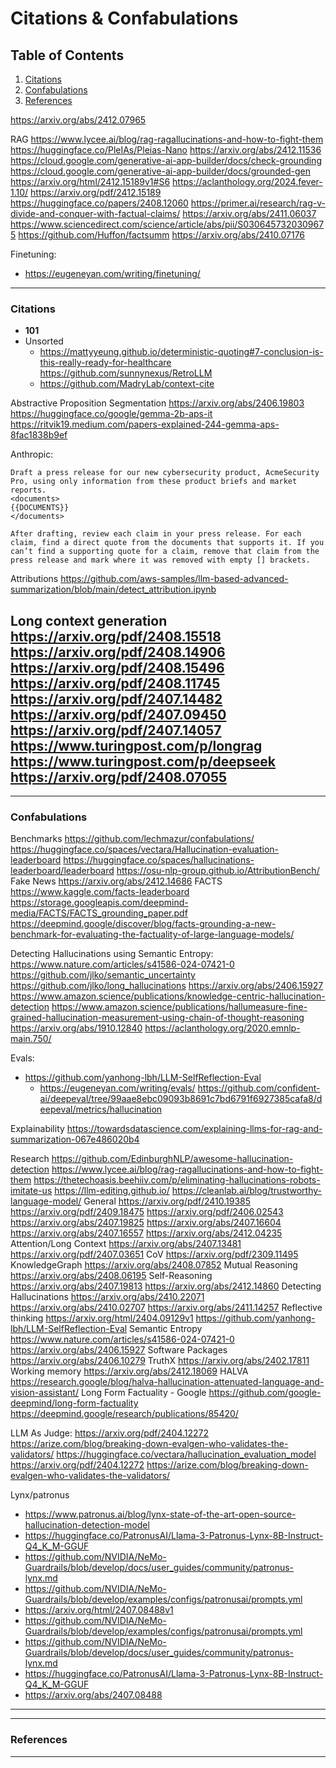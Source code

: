 # Citations & Confabulations

## Table of Contents
1. [Citations](#citations)
2. [Confabulations](#confabulations)
3. [References](#references)



https://arxiv.org/abs/2412.07965

RAG
  https://www.lycee.ai/blog/rag-ragallucinations-and-how-to-fight-them
  https://huggingface.co/PleIAs/Pleias-Nano
  https://arxiv.org/abs/2412.11536
  https://cloud.google.com/generative-ai-app-builder/docs/check-grounding
  https://cloud.google.com/generative-ai-app-builder/docs/grounded-gen
  https://arxiv.org/html/2412.15189v1#S6
  https://aclanthology.org/2024.fever-1.10/
  https://arxiv.org/pdf/2412.15189
  https://huggingface.co/papers/2408.12060
  https://primer.ai/research/rag-v-divide-and-conquer-with-factual-claims/
  https://arxiv.org/abs/2411.06037
  https://www.sciencedirect.com/science/article/abs/pii/S0306457320309675
  https://github.com/Huffon/factsumm
  https://arxiv.org/abs/2410.07176

Finetuning: 
- https://eugeneyan.com/writing/finetuning/


----------------------------------------------------------------------------------------------------------------
### <a name="citations"></a> Citations
- **101**
- Unsorted
    - https://mattyyeung.github.io/deterministic-quoting#7-conclusion-is-this-really-ready-for-healthcare
  https://github.com/sunnynexus/RetroLLM
    - https://github.com/MadryLab/context-cite

Abstractive Proposition Segmentation
  https://arxiv.org/abs/2406.19803
  https://huggingface.co/google/gemma-2b-aps-it
  https://ritvik19.medium.com/papers-explained-244-gemma-aps-8fac1838b9ef

Anthropic:
```
Draft a press release for our new cybersecurity product, AcmeSecurity Pro, using only information from these product briefs and market reports.
<documents>
{{DOCUMENTS}}
</documents>

After drafting, review each claim in your press release. For each claim, find a direct quote from the documents that supports it. If you can’t find a supporting quote for a claim, remove that claim from the press release and mark where it was removed with empty [] brackets.
```

Attributions
  https://github.com/aws-samples/llm-based-advanced-summarization/blob/main/detect_attribution.ipynb


Long context generation
  https://arxiv.org/pdf/2408.15518
  https://arxiv.org/pdf/2408.14906
  https://arxiv.org/pdf/2408.15496
  https://arxiv.org/pdf/2408.11745
  https://arxiv.org/pdf/2407.14482
  https://arxiv.org/pdf/2407.09450
  https://arxiv.org/pdf/2407.14057
  https://www.turingpost.com/p/longrag
  https://www.turingpost.com/p/deepseek
  https://arxiv.org/pdf/2408.07055
----------------------------------------------------------------------------------------------------------------



----------------------------------------------------------------------------------------------------------------
### <a name="confabulations"></a> Confabulations


Benchmarks
  https://github.com/lechmazur/confabulations/
  https://huggingface.co/spaces/vectara/Hallucination-evaluation-leaderboard
  https://huggingface.co/spaces/hallucinations-leaderboard/leaderboard
  https://osu-nlp-group.github.io/AttributionBench/
  Fake News
    https://arxiv.org/abs/2412.14686
  FACTS
    https://www.kaggle.com/facts-leaderboard
    https://storage.googleapis.com/deepmind-media/FACTS/FACTS_grounding_paper.pdf
    https://deepmind.google/discover/blog/facts-grounding-a-new-benchmark-for-evaluating-the-factuality-of-large-language-models/


Detecting Hallucinations using Semantic Entropy:
    https://www.nature.com/articles/s41586-024-07421-0
    https://github.com/jlko/semantic_uncertainty
    https://github.com/jlko/long_hallucinations
    https://arxiv.org/abs/2406.15927
    https://www.amazon.science/publications/knowledge-centric-hallucination-detection
    https://www.amazon.science/publications/hallumeasure-fine-grained-hallucination-measurement-using-chain-of-thought-reasoning
    https://arxiv.org/abs/1910.12840
    https://aclanthology.org/2020.emnlp-main.750/

Evals:
- https://github.com/yanhong-lbh/LLM-SelfReflection-Eval
  - https://eugeneyan.com/writing/evals/
  https://github.com/confident-ai/deepeval/tree/99aae8ebc09093b8691c7bd6791f6927385cafa8/deepeval/metrics/hallucination

Explainability
  https://towardsdatascience.com/explaining-llms-for-rag-and-summarization-067e486020b4

Research
  https://github.com/EdinburghNLP/awesome-hallucination-detection
  https://www.lycee.ai/blog/rag-ragallucinations-and-how-to-fight-them
  https://thetechoasis.beehiiv.com/p/eliminating-hallucinations-robots-imitate-us
  https://llm-editing.github.io/
  https://cleanlab.ai/blog/trustworthy-language-model/
  General
    https://arxiv.org/pdf/2410.19385
    https://arxiv.org/pdf/2409.18475
    https://arxiv.org/pdf/2406.02543
    https://arxiv.org/abs/2407.19825
    https://arxiv.org/abs/2407.16604
    https://arxiv.org/abs/2407.16557
    https://arxiv.org/abs/2412.04235
  Attention/Long Context
    https://arxiv.org/abs/2407.13481
    https://arxiv.org/pdf/2407.03651
  CoV
    https://arxiv.org/pdf/2309.11495
  KnowledgeGraph
    https://arxiv.org/abs/2408.07852
  Mutual Reasoning
    https://arxiv.org/abs/2408.06195
  Self-Reasoning
    https://arxiv.org/abs/2407.19813
    https://arxiv.org/abs/2412.14860
  Detecting Hallucinations
    https://arxiv.org/abs/2410.22071
    https://arxiv.org/abs/2410.02707
    https://arxiv.org/abs/2411.14257
  Reflective thinking
    https://arxiv.org/html/2404.09129v1
    https://github.com/yanhong-lbh/LLM-SelfReflection-Eval
  Semantic Entropy
    https://www.nature.com/articles/s41586-024-07421-0
    https://arxiv.org/abs/2406.15927
  Software Packages
    https://arxiv.org/abs/2406.10279
  TruthX
    https://arxiv.org/abs/2402.17811
  Working memory
    https://arxiv.org/abs/2412.18069
  HALVA
    https://research.google/blog/halva-hallucination-attenuated-language-and-vision-assistant/
Long Form Factuality - Google
  https://github.com/google-deepmind/long-form-factuality
  https://deepmind.google/research/publications/85420/



LLM As Judge:
  https://arxiv.org/pdf/2404.12272
  https://arize.com/blog/breaking-down-evalgen-who-validates-the-validators/
  https://huggingface.co/vectara/hallucination_evaluation_model
  https://arxiv.org/pdf/2404.12272
  https://arize.com/blog/breaking-down-evalgen-who-validates-the-validators/


Lynx/patronus
- https://www.patronus.ai/blog/lynx-state-of-the-art-open-source-hallucination-detection-model
- https://huggingface.co/PatronusAI/Llama-3-Patronus-Lynx-8B-Instruct-Q4_K_M-GGUF
- https://github.com/NVIDIA/NeMo-Guardrails/blob/develop/docs/user_guides/community/patronus-lynx.md
- https://github.com/NVIDIA/NeMo-Guardrails/blob/develop/examples/configs/patronusai/prompts.yml
- https://arxiv.org/html/2407.08488v1
- https://github.com/NVIDIA/NeMo-Guardrails/blob/develop/examples/configs/patronusai/prompts.yml
- https://github.com/NVIDIA/NeMo-Guardrails/blob/develop/docs/user_guides/community/patronus-lynx.md
- https://huggingface.co/PatronusAI/Llama-3-Patronus-Lynx-8B-Instruct-Q4_K_M-GGUF
- https://arxiv.org/abs/2407.08488




----------------------------------------------------------------------------------------------------------------



----------------------------------------------------------------------------------------------------------------
### <a name="references"></a> References


----------------------------------------------------------------------------------------------------------------